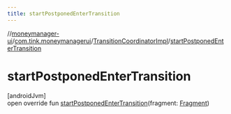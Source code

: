 ```yaml
---
title: startPostponedEnterTransition
---
```

//[moneymanager-ui](../../../index.html)/[com.tink.moneymanagerui](../index.html)/[TransitionCoordinatorImpl](index.html)/[startPostponedEnterTransition](start-postponed-enter-transition.html)



# startPostponedEnterTransition



[androidJvm]\
open override fun [startPostponedEnterTransition](start-postponed-enter-transition.html)(fragment: [Fragment](https://developer.android.com/reference/kotlin/androidx/fragment/app/Fragment.html))




